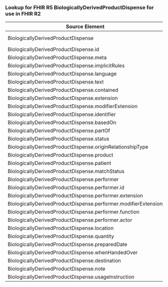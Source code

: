 ### Lookup for FHIR R5 BiologicallyDerivedProductDispense for use in FHIR R2

| Source Element | Usage | Target |
| -------------- | ----- | ------ |
| BiologicallyDerivedProductDispense | UseExtension | http://hl7.org/fhir/5.0/StructureDefinition/extension-BiologicallyDerivedProductDispense |
| BiologicallyDerivedProductDispense.id | UseExtensionFromAncestor | - |
| BiologicallyDerivedProductDispense.meta | UseExtensionFromAncestor | - |
| BiologicallyDerivedProductDispense.implicitRules | UseExtensionFromAncestor | - |
| BiologicallyDerivedProductDispense.language | UseExtensionFromAncestor | - |
| BiologicallyDerivedProductDispense.text | UseExtensionFromAncestor | - |
| BiologicallyDerivedProductDispense.contained | UseExtensionFromAncestor | - |
| BiologicallyDerivedProductDispense.extension | UseExtensionFromAncestor | - |
| BiologicallyDerivedProductDispense.modifierExtension | UseExtensionFromAncestor | - |
| BiologicallyDerivedProductDispense.identifier | UseExtensionFromAncestor | - |
| BiologicallyDerivedProductDispense.basedOn | UseExtensionFromAncestor | - |
| BiologicallyDerivedProductDispense.partOf | UseExtensionFromAncestor | - |
| BiologicallyDerivedProductDispense.status | UseExtensionFromAncestor | - |
| BiologicallyDerivedProductDispense.originRelationshipType | UseExtensionFromAncestor | - |
| BiologicallyDerivedProductDispense.product | UseExtensionFromAncestor | - |
| BiologicallyDerivedProductDispense.patient | UseExtensionFromAncestor | - |
| BiologicallyDerivedProductDispense.matchStatus | UseExtensionFromAncestor | - |
| BiologicallyDerivedProductDispense.performer | UseExtensionFromAncestor | - |
| BiologicallyDerivedProductDispense.performer.id | UseExtensionFromAncestor | - |
| BiologicallyDerivedProductDispense.performer.extension | UseExtensionFromAncestor | - |
| BiologicallyDerivedProductDispense.performer.modifierExtension | UseExtensionFromAncestor | - |
| BiologicallyDerivedProductDispense.performer.function | UseExtensionFromAncestor | - |
| BiologicallyDerivedProductDispense.performer.actor | UseExtensionFromAncestor | - |
| BiologicallyDerivedProductDispense.location | UseExtensionFromAncestor | - |
| BiologicallyDerivedProductDispense.quantity | UseExtensionFromAncestor | - |
| BiologicallyDerivedProductDispense.preparedDate | UseExtensionFromAncestor | - |
| BiologicallyDerivedProductDispense.whenHandedOver | UseExtensionFromAncestor | - |
| BiologicallyDerivedProductDispense.destination | UseExtensionFromAncestor | - |
| BiologicallyDerivedProductDispense.note | UseExtensionFromAncestor | - |
| BiologicallyDerivedProductDispense.usageInstruction | UseExtensionFromAncestor | - |
